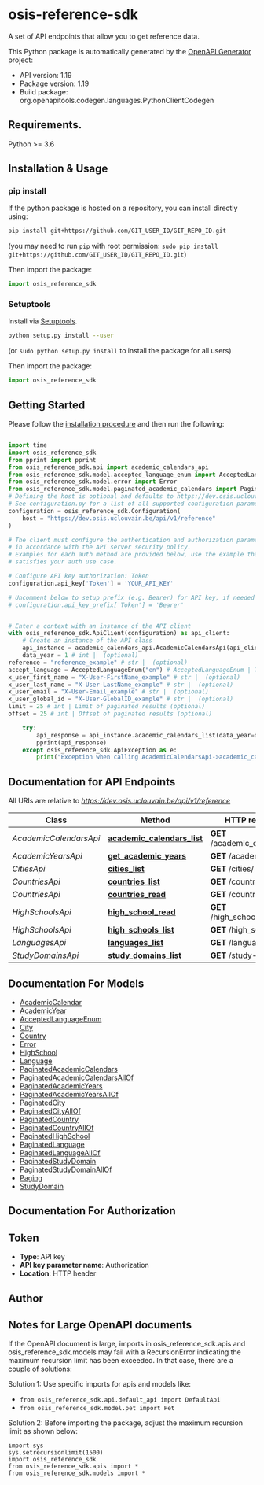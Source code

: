 # osis-reference-sdk
A set of API endpoints that allow you to get reference data.

This Python package is automatically generated by the [OpenAPI Generator](https://openapi-generator.tech) project:

- API version: 1.19
- Package version: 1.19
- Build package: org.openapitools.codegen.languages.PythonClientCodegen

## Requirements.

Python >= 3.6

## Installation & Usage
### pip install

If the python package is hosted on a repository, you can install directly using:

```sh
pip install git+https://github.com/GIT_USER_ID/GIT_REPO_ID.git
```
(you may need to run `pip` with root permission: `sudo pip install git+https://github.com/GIT_USER_ID/GIT_REPO_ID.git`)

Then import the package:
```python
import osis_reference_sdk
```

### Setuptools

Install via [Setuptools](http://pypi.python.org/pypi/setuptools).

```sh
python setup.py install --user
```
(or `sudo python setup.py install` to install the package for all users)

Then import the package:
```python
import osis_reference_sdk
```

## Getting Started

Please follow the [installation procedure](#installation--usage) and then run the following:

```python

import time
import osis_reference_sdk
from pprint import pprint
from osis_reference_sdk.api import academic_calendars_api
from osis_reference_sdk.model.accepted_language_enum import AcceptedLanguageEnum
from osis_reference_sdk.model.error import Error
from osis_reference_sdk.model.paginated_academic_calendars import PaginatedAcademicCalendars
# Defining the host is optional and defaults to https://dev.osis.uclouvain.be/api/v1/reference
# See configuration.py for a list of all supported configuration parameters.
configuration = osis_reference_sdk.Configuration(
    host = "https://dev.osis.uclouvain.be/api/v1/reference"
)

# The client must configure the authentication and authorization parameters
# in accordance with the API server security policy.
# Examples for each auth method are provided below, use the example that
# satisfies your auth use case.

# Configure API key authorization: Token
configuration.api_key['Token'] = 'YOUR_API_KEY'

# Uncomment below to setup prefix (e.g. Bearer) for API key, if needed
# configuration.api_key_prefix['Token'] = 'Bearer'


# Enter a context with an instance of the API client
with osis_reference_sdk.ApiClient(configuration) as api_client:
    # Create an instance of the API class
    api_instance = academic_calendars_api.AcademicCalendarsApi(api_client)
    data_year = 1 # int |  (optional)
reference = "reference_example" # str |  (optional)
accept_language = AcceptedLanguageEnum("en") # AcceptedLanguageEnum | The header advertises which languages the client is able to understand, and which locale variant is preferred. (By languages, we mean natural languages, such as English, and not programming languages.)  (optional)
x_user_first_name = "X-User-FirstName_example" # str |  (optional)
x_user_last_name = "X-User-LastName_example" # str |  (optional)
x_user_email = "X-User-Email_example" # str |  (optional)
x_user_global_id = "X-User-GlobalID_example" # str |  (optional)
limit = 25 # int | Limit of paginated results (optional)
offset = 25 # int | Offset of paginated results (optional)

    try:
        api_response = api_instance.academic_calendars_list(data_year=data_year, reference=reference, accept_language=accept_language, x_user_first_name=x_user_first_name, x_user_last_name=x_user_last_name, x_user_email=x_user_email, x_user_global_id=x_user_global_id, limit=limit, offset=offset)
        pprint(api_response)
    except osis_reference_sdk.ApiException as e:
        print("Exception when calling AcademicCalendarsApi->academic_calendars_list: %s\n" % e)
```

## Documentation for API Endpoints

All URIs are relative to *https://dev.osis.uclouvain.be/api/v1/reference*

Class | Method | HTTP request | Description
------------ | ------------- | ------------- | -------------
*AcademicCalendarsApi* | [**academic_calendars_list**](docs/AcademicCalendarsApi.md#academic_calendars_list) | **GET** /academic_calendars/ | 
*AcademicYearsApi* | [**get_academic_years**](docs/AcademicYearsApi.md#get_academic_years) | **GET** /academic_years | 
*CitiesApi* | [**cities_list**](docs/CitiesApi.md#cities_list) | **GET** /cities/ | 
*CountriesApi* | [**countries_list**](docs/CountriesApi.md#countries_list) | **GET** /countries/ | 
*CountriesApi* | [**countries_read**](docs/CountriesApi.md#countries_read) | **GET** /countries/{uuid} | 
*HighSchoolsApi* | [**high_school_read**](docs/HighSchoolsApi.md#high_school_read) | **GET** /high_schools/{uuid} | 
*HighSchoolsApi* | [**high_schools_list**](docs/HighSchoolsApi.md#high_schools_list) | **GET** /high_schools/ | 
*LanguagesApi* | [**languages_list**](docs/LanguagesApi.md#languages_list) | **GET** /languages | 
*StudyDomainsApi* | [**study_domains_list**](docs/StudyDomainsApi.md#study_domains_list) | **GET** /study-domains | 


## Documentation For Models

 - [AcademicCalendar](docs/AcademicCalendar.md)
 - [AcademicYear](docs/AcademicYear.md)
 - [AcceptedLanguageEnum](docs/AcceptedLanguageEnum.md)
 - [City](docs/City.md)
 - [Country](docs/Country.md)
 - [Error](docs/Error.md)
 - [HighSchool](docs/HighSchool.md)
 - [Language](docs/Language.md)
 - [PaginatedAcademicCalendars](docs/PaginatedAcademicCalendars.md)
 - [PaginatedAcademicCalendarsAllOf](docs/PaginatedAcademicCalendarsAllOf.md)
 - [PaginatedAcademicYears](docs/PaginatedAcademicYears.md)
 - [PaginatedAcademicYearsAllOf](docs/PaginatedAcademicYearsAllOf.md)
 - [PaginatedCity](docs/PaginatedCity.md)
 - [PaginatedCityAllOf](docs/PaginatedCityAllOf.md)
 - [PaginatedCountry](docs/PaginatedCountry.md)
 - [PaginatedCountryAllOf](docs/PaginatedCountryAllOf.md)
 - [PaginatedHighSchool](docs/PaginatedHighSchool.md)
 - [PaginatedLanguage](docs/PaginatedLanguage.md)
 - [PaginatedLanguageAllOf](docs/PaginatedLanguageAllOf.md)
 - [PaginatedStudyDomain](docs/PaginatedStudyDomain.md)
 - [PaginatedStudyDomainAllOf](docs/PaginatedStudyDomainAllOf.md)
 - [Paging](docs/Paging.md)
 - [StudyDomain](docs/StudyDomain.md)


## Documentation For Authorization


## Token

- **Type**: API key
- **API key parameter name**: Authorization
- **Location**: HTTP header


## Author




## Notes for Large OpenAPI documents
If the OpenAPI document is large, imports in osis_reference_sdk.apis and osis_reference_sdk.models may fail with a
RecursionError indicating the maximum recursion limit has been exceeded. In that case, there are a couple of solutions:

Solution 1:
Use specific imports for apis and models like:
- `from osis_reference_sdk.api.default_api import DefaultApi`
- `from osis_reference_sdk.model.pet import Pet`

Solution 2:
Before importing the package, adjust the maximum recursion limit as shown below:
```
import sys
sys.setrecursionlimit(1500)
import osis_reference_sdk
from osis_reference_sdk.apis import *
from osis_reference_sdk.models import *
```

